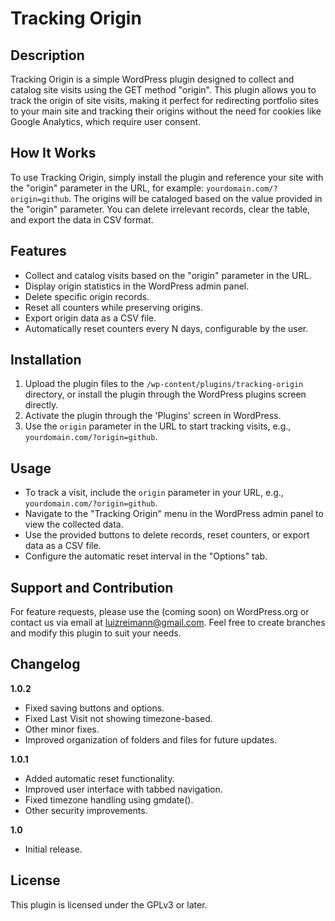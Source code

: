 # Tracking Origin

## Description

Tracking Origin is a simple WordPress plugin designed to collect and catalog site visits using the GET method "origin". This plugin allows you to track the origin of site visits, making it perfect for redirecting portfolio sites to your main site and tracking their origins without the need for cookies like Google Analytics, which require user consent.

## How It Works

To use Tracking Origin, simply install the plugin and reference your site with the "origin" parameter in the URL, for example: `yourdomain.com/?origin=github`. The origins will be cataloged based on the value provided in the "origin" parameter. You can delete irrelevant records, clear the table, and export the data in CSV format.

## Features

- Collect and catalog visits based on the "origin" parameter in the URL.
- Display origin statistics in the WordPress admin panel.
- Delete specific origin records.
- Reset all counters while preserving origins.
- Export origin data as a CSV file.
- Automatically reset counters every N days, configurable by the user.

## Installation

1. Upload the plugin files to the `/wp-content/plugins/tracking-origin` directory, or install the plugin through the WordPress plugins screen directly.
2. Activate the plugin through the 'Plugins' screen in WordPress.
3. Use the `origin` parameter in the URL to start tracking visits, e.g., `yourdomain.com/?origin=github`.

## Usage

- To track a visit, include the `origin` parameter in your URL, e.g., `yourdomain.com/?origin=github`.
- Navigate to the "Tracking Origin" menu in the WordPress admin panel to view the collected data.
- Use the provided buttons to delete records, reset counters, or export data as a CSV file.
- Configure the automatic reset interval in the "Options" tab.

## Support and Contribution

For feature requests, please use the (coming soon) on WordPress.org or contact us via email at luizreimann@gmail.com. Feel free to create branches and modify this plugin to suit your needs.

## Changelog

**1.0.2**
- Fixed saving buttons and options.
- Fixed Last Visit not showing timezone-based.
- Other minor fixes.
- Improved organization of folders and files for future updates.

**1.0.1**
- Added automatic reset functionality.
- Improved user interface with tabbed navigation.
- Fixed timezone handling using gmdate().
- Other security improvements.

**1.0**
- Initial release.

## License

This plugin is licensed under the GPLv3 or later.